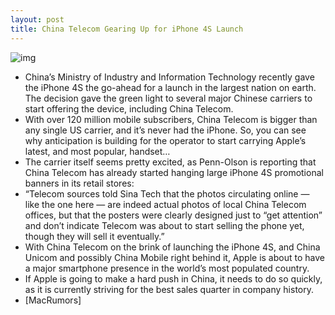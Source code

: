 ```yaml
---
layout: post
title: China Telecom Gearing Up for iPhone 4S Launch
---
```

![img](http://media.idownloadblog.com/wp-content/uploads/2011/11/china-telecom.jpg)
* China’s Ministry of Industry and Information Technology recently gave the iPhone 4S the go-ahead for a launch in the largest nation on earth. The decision gave the green light to several major Chinese carriers to start offering the device, including China Telecom.
* With over 120 million mobile subscribers, China Telecom is bigger than any single US carrier, and it’s never had the iPhone. So, you can see why anticipation is building for the operator to start carrying Apple’s latest, and most popular, handset…
* The carrier itself seems pretty excited, as Penn-Olson is reporting that China Telecom has already started hanging large iPhone 4S promotional banners in its retail stores:
* “Telecom sources told Sina Tech that the photos circulating online — like the one here — are indeed actual photos of local China Telecom offices, but that the posters were clearly designed just to “get attention” and don’t indicate Telecom was about to start selling the phone yet, though they will sell it eventually.”
* With China Telecom on the brink of launching the iPhone 4S, and China Unicom and possibly China Mobile right behind it, Apple is about to have a major smartphone presence in the world’s most populated country.
* If Apple is going to make a hard push in China, it needs to do so quickly, as it is currently striving for the best sales quarter in company history.
* [MacRumors]

